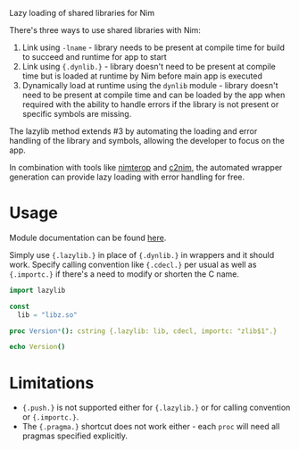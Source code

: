 Lazy loading of shared libraries for Nim

There's three ways to use shared libraries with Nim:
1. Link using `-lname` - library needs to be present at compile time for build to succeed and runtime for app to start
2. Link using `{.dynlib.}` - library doesn't need to be present at compile time but is loaded at runtime by Nim before main app is executed
3. Dynamically load at runtime using the `dynlib` module - library doesn't need to be present at compile time and can be loaded by the app when required with the ability to handle errors if the library is not present or specific symbols are missing.

The lazylib method extends #3 by automating the loading and error handling of the library and symbols, allowing the developer to focus on the app.

In combination with tools like [nimterop](https://github.com/nimterop/nimterop) and [c2nim](https://github.com/nim-lang/c2nim), the automated wrapper generation can provide lazy loading with error handling for free.

# Usage

Module documentation can be found [here](https://genotrance.github.io/lazylib/lazylib.html).

 Simply use `{.lazylib.}` in place of `{.dynlib.}` in wrappers and it should work. Specify calling convention like `{.cdecl.}` per usual as well as `{.importc.}` if there's a need to modify or shorten the C name.

```nim
import lazylib

const
  lib = "libz.so"

proc Version*(): cstring {.lazylib: lib, cdecl, importc: "zlib$1".}

echo Version()
```

# Limitations

- `{.push.}` is not supported either for `{.lazylib.}` or for calling convention or `{.importc.}`.
- The `{.pragma.}` shortcut does not work either - each `proc` will need all pragmas specified explicitly.